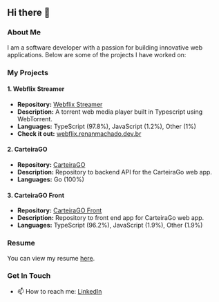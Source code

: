 ## Hi there 👋

### About Me

I am a software developer with a passion for building innovative web applications. Below are some of the projects I have worked on:

### My Projects

#### 1. Webflix Streamer
- **Repository:** [Webflix Streamer](https://github.com/renanm99/webflix-streamer)
- **Description:** A torrent web media player built in Typescript using WebTorrent.
- **Languages:** TypeScript (97.8%), JavaScript (1.2%), Other (1%)
- **Check it out:** [webflix.renanmachado.dev.br](https://webflix.renanmachado.dev.br)

#### 2. CarteiraGO
- **Repository:** [CarteiraGO](https://github.com/renanm99/CarteiraGO)
- **Description:** Repository to backend API for the CarteiraGo web app.
- **Languages:** Go (100%)

#### 3. CarteiraGO Front
- **Repository:** [CarteiraGO Front](https://github.com/renanm99/CarteiraGO-front)
- **Description:** Repository to front end app for CarteiraGo web app.
- **Languages:** TypeScript (96.2%), JavaScript (1.9%), Other (1.9%)

### Resume

You can view my resume [here](https://github.com/renanm99/renanm99/blob/main/RenanMachadoNewerResumer_241215_104503_250224_082821.pdf).

### Get In Touch

- 📫 How to reach me: [LinkedIn](https://linkedin.com/in/renanoliveiram)
